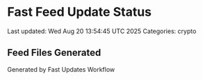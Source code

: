 # Fast Feed Update Status
Last updated: Wed Aug 20 13:54:45 UTC 2025
Categories: crypto

## Feed Files Generated

Generated by Fast Updates Workflow
